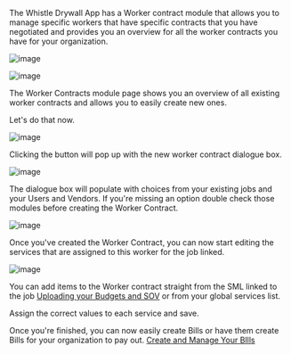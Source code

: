 The Whistle Drywall App has a Worker contract module that allows you to manage specific workers that have specific contracts that you have negotiated and provides you an overview for all the worker contracts you have for your organization.

![image](https://github.com/user-attachments/assets/18dfeb5c-5864-45b8-95df-54210ea5b04d)

![image](https://github.com/user-attachments/assets/b5f5b32a-4b81-40d5-828d-a9dc45534862)

The Worker Contracts module page shows you an overview of all existing worker contracts and allows you to easily create new ones.

Let's do that now.

![image](https://github.com/user-attachments/assets/bfc6d9d7-9ef1-42ac-a91c-80a0bef39e4e)

Clicking the button will pop up with the new worker contract dialogue box.

![image](https://github.com/user-attachments/assets/38a5722a-ca2d-440a-978c-79e180f0bfc4)

The dialogue box will populate with choices from your existing jobs and your Users and Vendors.
If you're missing an option double check those modules before creating the Worker Contract.

![image](https://github.com/user-attachments/assets/63d20c5a-8a79-4345-8f26-b2b1009c26f7)

Once you've created the Worker Contract, you can now start editing the services that are assigned to this worker for the job linked.

![image](https://github.com/user-attachments/assets/cb3616dd-cc21-431a-a4a2-5e59a155c014)

You can add items to the Worker contract straight from the SML linked to the job [Uploading your Budgets and SOV](https://help.whistledrywallapp.com/Jobs/uploading-your-budgets-and-sov/) or from your global services list.

Assign the correct values to each service and save.

Once you're finished, you can now easily create Bills or have them create Bills for your organization to pay out. [Create and Manage Your BIlls](https://help.whistledrywallapp.com/Bills/create-and-manage-your-bills/)
